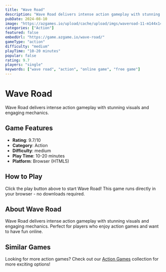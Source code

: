 ```yaml
---
title: "Wave Road"
description: "Wave Road delivers intense action gameplay with stunning visuals and engaging mechanics."
pubDate: 2024-08-10
image: "https://azgames.io/upload/cache/upload/imgs/waveroad-11-m144x144.webp"
categories: ["Action"]
featured: false
embedUrl: "https://game.azgame.io/wave-road/"
gameType: "action"
difficulty: "medium"
playTime: "10-20 minutes"
popular: false
rating: 9.7
players: "single"
keywords: ["wave road", "action", "online game", "free game"]
---
```


# Wave Road

Wave Road delivers intense action gameplay with stunning visuals and engaging mechanics.

## Game Features

- **Rating**: 9.7/10
- **Category**: Action
- **Difficulty**: medium
- **Play Time**: 10-20 minutes
- **Platform**: Browser (HTML5)

## How to Play

Click the play button above to start Wave Road! This game runs directly in your browser - no downloads required.

## About Wave Road

Wave Road delivers intense action gameplay with stunning visuals and engaging mechanics. Perfect for players who enjoy action games and want to have fun online.

## Similar Games

Looking for more action games? Check out our [Action Games](/categories/action) collection for more exciting options!
